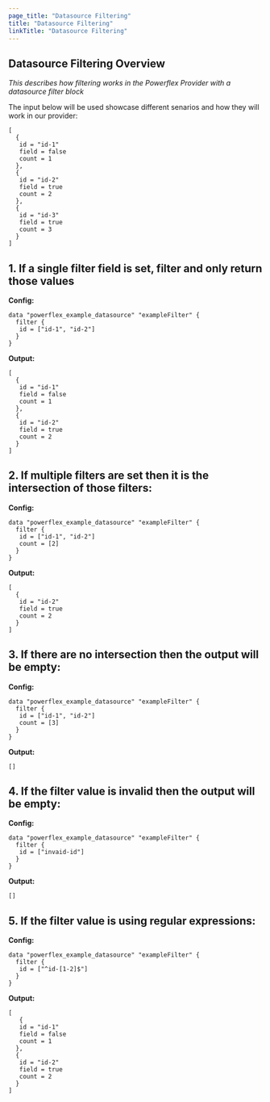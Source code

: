 ```yaml
---
page_title: "Datasource Filtering"
title: "Datasource Filtering"
linkTitle: "Datasource Filtering"
---
```


<!--
Copyright (c) 2024 Dell Inc., or its subsidiaries. All Rights Reserved.

Licensed under the Mozilla Public License Version 2.0 (the "License");
you may not use this file except in compliance with the License.
You may obtain a copy of the License at

    http://mozilla.org/MPL/2.0/


Unless required by applicable law or agreed to in writing, software
distributed under the License is distributed on an "AS IS" BASIS,
WITHOUT WARRANTIES OR CONDITIONS OF ANY KIND, either express or implied.
See the License for the specific language governing permissions and
limitations under the License.
-->

## Datasource Filtering Overview

*This describes how filtering works in the Powerflex Provider with a datasource filter block*

The input below will be used showcase different senarios and how they will work in our provider:
```
[
  {
   id = "id-1"
   field = false
   count = 1
  },
  {
   id = "id-2"
   field = true
   count = 2
  },
  {
   id = "id-3"
   field = true
   count = 3
  }
]
```

## 1. If a single filter field is set, filter and only return those values

**Config:**
```
data "powerflex_example_datasource" "exampleFilter" {
  filter {
   id = ["id-1", "id-2"]
  }
}
```
**Output:**
```
[
  {
   id = "id-1"
   field = false
   count = 1
  },
  {
   id = "id-2"
   field = true
   count = 2
  }
]
```

## 2. If multiple filters are set then it is the intersection of those filters:

**Config:**
```
data "powerflex_example_datasource" "exampleFilter" {
  filter {
   id = ["id-1", "id-2"]
   count = [2]
  }
}
```
**Output:**
```
[
  {
   id = "id-2"
   field = true
   count = 2
  }
]
```

## 3. If there are no intersection then the output will be empty:

**Config:**
```
data "powerflex_example_datasource" "exampleFilter" {
  filter {
   id = ["id-1", "id-2"]
   count = [3]
  }
}
```
**Output:**
```
[]
```

## 4. If the filter value is invalid then the output will be empty:
**Config:**
```
data "powerflex_example_datasource" "exampleFilter" {
  filter {
   id = ["invaid-id"]
  }
}
```
**Output:**
```
[]
```

## 5. If the filter value is using regular expressions:
**Config:**
```
data "powerflex_example_datasource" "exampleFilter" {
  filter {
   id = ["^id-[1-2]$"]
  }
}
```
**Output:**
```
[
   {
   id = "id-1"
   field = false
   count = 1
  },
  {
   id = "id-2"
   field = true
   count = 2
  }
]
```